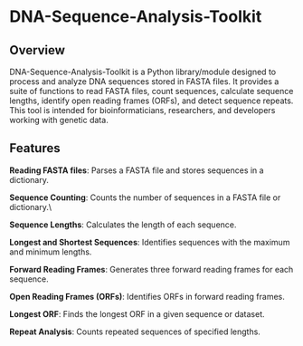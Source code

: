 # DNA-Sequence-Analysis-Toolkit

## Overview
DNA-Sequence-Analysis-Toolkit is a Python library/module designed to process and analyze DNA sequences stored in FASTA files. It provides a suite of functions to read FASTA files, count sequences, calculate sequence lengths, identify open reading frames (ORFs), and detect sequence repeats. This tool is intended for bioinformaticians, researchers, and developers working with genetic data.

## Features
**Reading FASTA files**: Parses a FASTA file and stores sequences in a dictionary.

**Sequence Counting**: Counts the number of sequences in a FASTA file or dictionary.\

**Sequence Lengths**: Calculates the length of each sequence.

**Longest and Shortest Sequences**: Identifies sequences with the maximum and minimum lengths.

**Forward Reading Frames**: Generates three forward reading frames for each sequence.

**Open Reading Frames (ORFs)**: Identifies ORFs in forward reading frames.

**Longest ORF**: Finds the longest ORF in a given sequence or dataset.

**Repeat Analysis**: Counts repeated sequences of specified lengths.
